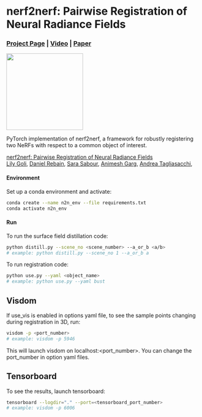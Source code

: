 # nerf2nerf: Pairwise Registration of Neural Radiance Fields
### [Project Page](https://nerf2nerf.github.io/) | [Video](https://youtu.be/S071rGezdNM) | [Paper](https://arxiv.org/abs/2211.01600)

<img src="https://github.com/nerf2nerf/nerf2nerf.github.io/raw/main/video/iterations.gif" height=200>

PyTorch implementation of nerf2nerf, a framework for robustly registering two NeRFs with respect to a common object of interest.

[nerf2nerf: Pairwise Registration of Neural Radiance Fields](https://nerf2nerf.github.io/)  
 [Lily Goli](https://lilygoli.github.io/),
 [Daniel Rebain](http://drebain.com/),
 [Sara Sabour](https://ca.linkedin.com/in/sara-sabour-63019132),
 [Animesh Garg](https://animesh.garg.tech/),
 [Andrea Tagliasacchi](https://taiya.github.io/),

#### Environment

Set up a conda environment and activate:

```sh
conda create --name n2n_env --file requirements.txt
conda activate n2n_env
```
#### Run
To run the surface field distillation code:

```sh
python distill.py --scene_no <scene_number> --a_or_b <a/b>
# example: python distill.py --scene_no 1 --a_or_b a
```
To run registration code:
```sh
python use.py --yaml <object_name> 
# example: python use.py --yaml bust 
```
## Visdom
If use_vis is enabled in options yaml file, to see the sample points changing during registration in 3D, run:
```sh
visdom -p <port_number>
# example: visdom -p 5946
```
This will launch visdom on localhost:<port_number>. You can change the port_number in option yaml files.
## Tensorboard
To see the results, launch tensorboard:
```sh
tensorboard --logdir="." --port=<tensorboard_port_number>
# example: visdom -p 6006
```
